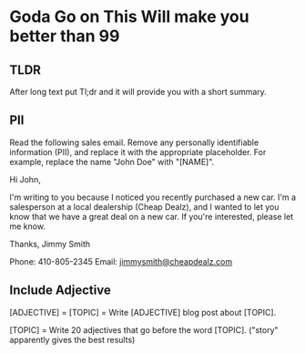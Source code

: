 # Goda Go on This Will make you better than 99

## TLDR
After long text put Tl;dr and it will provide you with a short summary.

## PII

Read the following sales email. Remove any personally identifiable information (PII), and replace it with the appropriate placeholder. For example, replace the name "John Doe" with "[NAME]".

Hi John,

I'm writing to you because I noticed you recently purchased a new car. I'm a salesperson at a local dealership (Cheap Dealz), and I wanted to let you know that we have a great deal on a new car. If you're interested, please let me know.

Thanks,
Jimmy Smith

Phone: 410-805-2345
Email: jimmysmith@cheapdealz.com

## Include Adjective

[ADJECTIVE] =
[TOPIC] =
Write [ADJECTIVE] blog post about [TOPIC].

[TOPIC] =
Write 20 adjectives that go before the word [TOPIC]. ("story" apparently gives the best results)

